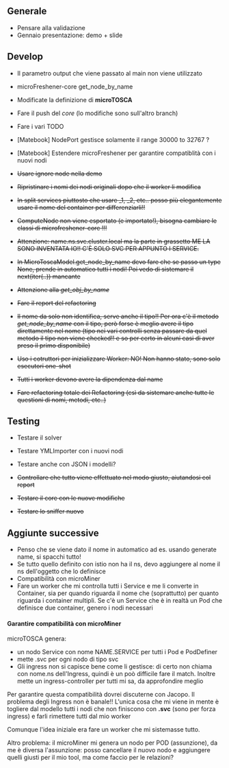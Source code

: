 ## Generale
-  Pensare alla validazione
-  Gennaio presentazione: demo + slide

## Develop
- Il parametro output che viene passato al main non viene utilizzato
- microFreshener-core get_node_by_name
-  Modificate la definizione di **microTOSCA**
-  Fare il push del _core_ (lo modifiche sono sull'altro branch)
- Fare i vari TODO
- [Matebook] NodePort gestisce solamente il range  30000 to 32767 ?
- [Matebook] Estendere microFreshener per garantire compatiblità con i nuovi nodi


- ~~Usare ignore node nella demo~~
- ~~Ripristinare i nomi dei nodi originali dopo che il worker li modifica~~
- ~~In split services piuttosto che usare _1, _2, etc.. posso più elegantemente usare il nome del container per differenziarli!!~~
- ~~ComputeNode non viene esportato (e importato!), bisogna cambiare le classi di microfreshener-core !!!~~
- ~~Attenzione: name.ns.svc.cluster.local ma la parte in grassetto ME LA SONO INVENTATA IO!! C'È SOLO SVC PER APPUNTO I SERVICE.~~
- ~~In MicroToscaModel.get_node_by_name devo fare che se passo un type None, prende in automatico tutti i nodi! Poi vedo di sistemare il next(iter(..)) mancante~~
- ~~Attenzione alla _get_obj_by_name_~~
- ~~Fare il report del refactoring~~
- ~~Il nome da solo non identifica, serve anche il tipo!! Per ora c'è il metodo _get_node_by_name_ con il tipo, però forse è meglio avere il tipo direttamente nel nome (tipo nei vari controlli senza passare da quel metodo il tipo non viene checked!! e so per certo in alcuni casi di aver preso il primo disponibile)~~
- ~~Uso i cotruttori per inizializzare Worker: NO! Non hanno stato, sono solo esecutori one-shot~~
- ~~Tutti i worker devono avere la dipendenza dal name~~
- ~~Fare refactoring totale dei Refactoring (csì da sistemare anche tutte le questioni di nomi, metodi, etc..)~~

## Testing
-  Testare il solver
- Testare YMLImporter con i nuovi nodi
- Testare anche con JSON i modelli?


-  ~~Controllare che tutto viene effettuato nel modo giusto, aiutandosi col report~~
-  ~~Testare il core con le nuove modifiche~~
- ~~Testare lo sniffer nuovo~~

## Aggiunte successive
-  Penso che se viene dato il nome in automatico ad es. usando generate name, si spacchi tutto!
- Se tutto quello definito con istio non ha il ns, devo aggiungere al nome il ns dell'oggetto che lo definisce
- Compatibilità con microMiner
- Fare un worker che mi controlla tutti i Service e me li converte in Container, sia per quando riguarda il nome che (soprattutto) per quanto riguarda i container multipli. Se c'è un Service che è in realtà un Pod che definisce due container, genero i nodi necessari

#### Garantire compatibilità con microMiner
microTOSCA genera:
- un nodo Service con nome NAME.SERVICE per tutti i Pod e PodDefiner
- mette .svc per ogni nodo di tipo svc
- Gli ingress non si capisce bene come li gestisce: di certo non chiama con nome.ns dell'Ingress, quindi è un poò difficile fare il match. Inoltre mette un ingress-controller per tutti mi sa, da approfondire meglio

Per garantire questa compatibilità dovrei discuterne con Jacopo. Il problema degli Ingress non è banale!! L'unica cosa che mi viene in mente è togliere dal modello tutti i nodi che non finiscono con **.svc** (sono per forza ingress) e farli rimettere tutti dal mio worker

Comunque l'idea iniziale era fare un worker che mi sistemasse tutto.

Altro problema: il microMiner mi genera un nodo per POD (assunzione), da me è diversa l'assunzione: posso cancellare il nuovo nodo e aggiungere quelli giusti per il mio tool, ma come faccio per le relazioni?
